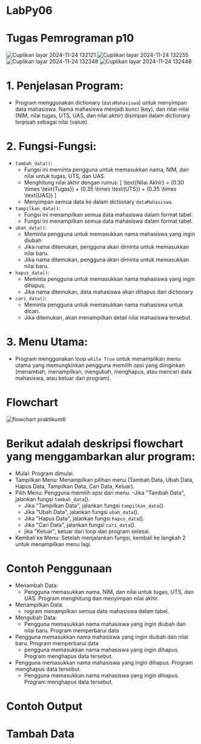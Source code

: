 # LabPy06
# Tugas Pemrograman p10

![Cuplikan layar 2024-11-24 132121](https://github.com/user-attachments/assets/2729fa22-b7e2-42a9-8204-f657c6242a31)
![Cuplikan layar 2024-11-24 132255](https://github.com/user-attachments/assets/d9c56b9a-5a84-46a4-9f6c-75298c196b4a)
![Cuplikan layar 2024-11-24 132348](https://github.com/user-attachments/assets/1df31c83-aff4-4cd1-b7c0-d4aa8e56a8d1)
![Cuplikan layar 2024-11-24 132448](https://github.com/user-attachments/assets/e014df0b-c424-4acd-ba85-6ca89a8a7780)

# 1. Penjelasan Program:
  - Program menggunakan dictionary (`dataMahasiswa`) untuk menyimpan data mahasiswa. Nama mahasiswa menjadi kunci (key), dan nilai-nilai (NIM, nilai tugas, UTS, UAS, dan nilai 
    akhir) disimpan dalam dictionary terpisah sebagai nilai (value).

# 2. Fungsi-Fungsi:
  - `tambah_data()`:
    - Fungsi ini meminta pengguna untuk memasukkan nama, NIM, dan nilai untuk tugas, UTS, dan UAS.
    - Menghitung nilai akhir dengan rumus: [ \text{Nilai Akhir} = (0.30 \times \text{Tugas}) + (0.35 \times \text{UTS}) + (0.35 \times \text{UAS}) ]
    - Menyimpan semua data ke dalam dictionary `dataMahasiswa`.
  - `tampilkan_data()`:
    - Fungsi ini menampilkan semua data mahasiswa dalam format tabel.
    - Fungsi ini menampilkan semua data mahasiswa dalam format tabel.
 - `ubah_data()`:
    - Meminta pengguna untuk memasukkan nama mahasiswa yang ingin diubah
    - Jika nama ditemukan, pengguna akan diminta untuk memasukkan nilai baru.
    - Jika nama ditemukan, pengguna akan diminta untuk memasukkan nilai baru.
  - `hapus_data()`:
    - Meminta pengguna untuk memasukkan nama mahasiswa yang ingin dihapus.
    - Jika nama ditemukan, data mahasiswa akan dihapus dari dictionary.
  - `cari_data()`:
     - Meminta pengguna untuk memasukkan nama mahasiswa untuk dicari.
     - Jika ditemukan, akan menampilkan detail nilai mahasiswa tersebut.

# 3. Menu Utama:
  - Program menggunakan loop `while True` untuk menampilkan menu utama yang memungkinkan pengguna memilih opsi yang diinginkan (menambah, menampilkan, mengubah, menghapus, 
    atau mencari data mahasiswa, atau keluar dari program).

# Flowchart
![flowchart praktikum6](https://github.com/user-attachments/assets/d2a0869a-a75a-44da-b3bd-01ab7760eb80)

# Berikut adalah deskripsi flowchart yang menggambarkan alur program:
  - Mulai: Program dimulai.
  - Tampilkan Menu: Menampilkan pilihan menu (Tambah Data, Ubah Data, Hapus Data, Tampilkan Data, Cari Data, Keluar).
  - Pilih Menu: Pengguna memilih opsi dari menu.
    -Jika "Tambah Data", jalankan fungsi `tambah_data`().
    - Jika "Tampilkan Data", jalankan fungsi `tampilkan_data`().
    - Jika "Ubah Data", jalankan fungsi `ubah_data`().
    - Jika "Hapus Data", jalankan fungsi `hapus_data`().
    - Jika "Cari Data", jalankan fungsi `cari_data`().
    - jika "Keluar", keluar dari loop dan program selesai.
  - Kembali ke Menu: Setelah menjalankan fungsi, kembali ke langkah 2 untuk menampilkan menu lagi.

# Contoh Penggunaan
  - Menambah Data:
    - Pengguna memasukkan nama, NIM, dan nilai untuk tugas, UTS, dan UAS. Program menghitung dan menyimpan nilai akhir.
  - Menampilkan Data:
    - rogram menampilkan semua data mahasiswa dalam tabel.
  - Mengubah Data:
    - Pengguna memasukkan nama mahasiswa yang ingin diubah dan nilai baru. Program memperbarui data
  - Pengguna memasukkan nama mahasiswa yang ingin diubah dan nilai baru. Program memperbarui data
    - pengguna memasukkan nama mahasiswa yang ingin dihapus. Program menghapus data tersebut.
  - Pengguna memasukkan nama mahasiswa yang ingin dihapus. Program menghapus data tersebut.
    - Pengguna memasukkan nama mahasiswa yang ingin dihapus. Program menghapus data tersebut.

# Contoh Output
# Tambah Data
